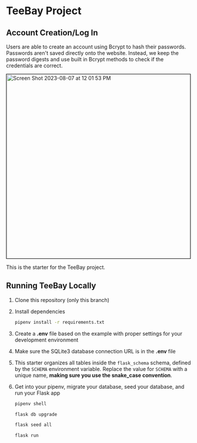 # TeeBay Project

## Account Creation/Log In
Users are able to create an account using Bcrypt to hash their passwords. Passwords aren't saved directly onto the website. Instead, we keep the password digests and use built in Bcrypt methods to check if the credentials are correct. 

<img style="border: 1px solid black" width="500" alt="Screen Shot 2023-08-07 at 12 01 53 PM" src="https://github.com/TheZayWay/TeeBay2/assets/121142977/6b2da5be-2000-45c4-9ae5-6326e440072d">



This is the starter for the TeeBay project.

## Running TeeBay Locally
1. Clone this repository (only this branch)

2. Install dependencies

      ```bash
      pipenv install -r requirements.txt
      ```

3. Create a **.env** file based on the example with proper settings for your
   development environment

4. Make sure the SQLite3 database connection URL is in the **.env** file

5. This starter organizes all tables inside the `flask_schema` schema, defined
   by the `SCHEMA` environment variable.  Replace the value for
   `SCHEMA` with a unique name, **making sure you use the snake_case
   convention**.

6. Get into your pipenv, migrate your database, seed your database, and run your Flask app

   ```bash
   pipenv shell
   ```

   ```bash
   flask db upgrade
   ```

   ```bash
   flask seed all
   ```

   ```bash
   flask run
   ```


